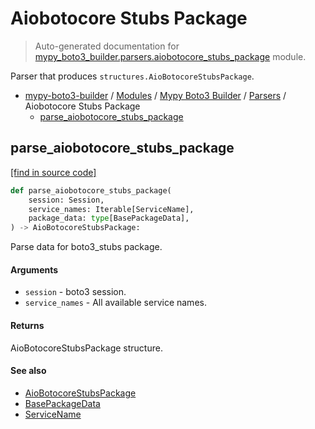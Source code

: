# Aiobotocore Stubs Package

> Auto-generated documentation for [mypy_boto3_builder.parsers.aiobotocore_stubs_package](https://github.com/vemel/mypy_boto3_builder/blob/master/mypy_boto3_builder/parsers/aiobotocore_stubs_package.py) module.

Parser that produces `structures.AioBotocoreStubsPackage`.

- [mypy-boto3-builder](../../README.md#mypy_boto3_builder) / [Modules](../../MODULES.md#mypy-boto3-builder-modules) / [Mypy Boto3 Builder](../index.md#mypy-boto3-builder) / [Parsers](index.md#parsers) / Aiobotocore Stubs Package
    - [parse_aiobotocore_stubs_package](#parse_aiobotocore_stubs_package)

## parse_aiobotocore_stubs_package

[[find in source code]](https://github.com/vemel/mypy_boto3_builder/blob/master/mypy_boto3_builder/parsers/aiobotocore_stubs_package.py#L25)

```python
def parse_aiobotocore_stubs_package(
    session: Session,
    service_names: Iterable[ServiceName],
    package_data: type[BasePackageData],
) -> AioBotocoreStubsPackage:
```

Parse data for boto3_stubs package.

#### Arguments

- `session` - boto3 session.
- `service_names` - All available service names.

#### Returns

AioBotocoreStubsPackage structure.

#### See also

- [AioBotocoreStubsPackage](../structures/aiobotocore_stubs_package.md#aiobotocorestubspackage)
- [BasePackageData](../package_data.md#basepackagedata)
- [ServiceName](../service_name.md#servicename)
